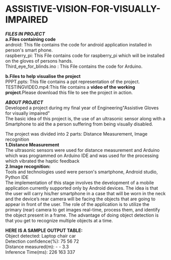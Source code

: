 # ASSISTIVE-VISION-FOR-VISUALLY-IMPAIRED

***FILES IN PROJECT***      
**a.Files containing code**   
android: This file contains the code for  android application installed in person's smart phone.      
raspberry_pi: This File contains code for raspberry_pi  which will be installed on the gloves of persons hands.    
Third_eye_for_blinds.ino : This File contains the code for Arduino.    

**b.Files to help visualise the project**    
PPPT.ppts: This file contains a ppt representation of the project.    
TESTINGVIDEO.mp4:This file contains a **video of the working project**.Please download this file to see the project in action.    
  
    
  
***ABOUT PROJECT***    
Developed a project during my final year of Engineering"Assistive Gloves for visually impaired"  
The basic idea of this project is, the use of an ultrasonic sensor along with a Smartphone to aid the a person suffering from being visually disabled.

The project was divided into 2 parts: Distance Measurement, Image recognition    
**1.Distance Measurement**   
The ultrasonic sensors were used for distance measurement and Arduino which was programmed on Arduino IDE and was used for the processing which vibrated the haptic feedback  
**2.Image recognition:**  
Tools and technologies used were person's smartphone, Android studio, Python IDE    
The implementation of this stage involves the development of a mobile application currently supported only by Android devices. The idea is that the user will carry his/her smartphone in a case that will be worn in the neck and the device’s rear camera will be facing the objects that are going to appear in front of the user. The role of the application is to utilize the primary (rear) camera to get images real-time, process them, and identify the object present in a frame. The advantage of doing object detection is that you get to recognize multiple objects at a time.  

**HERE IS A SAMPLE OUTPUT TABLE:**  
Object detected:       Laptop chair car  
Detection confidence(%): 75  56   72   
Distance measured(m):    -   -   3.3  
Inference Time(ms):     226  163 337  

